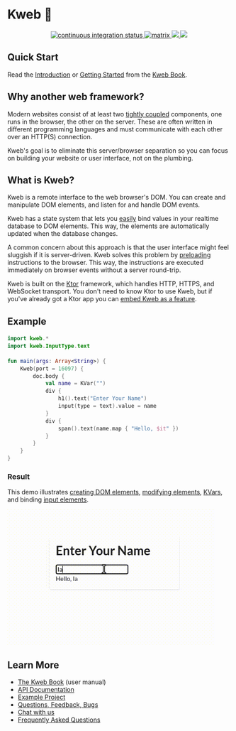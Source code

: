 # Kweb 🦆

<div align="center">
  <!-- Github Actions -->
  <a href="https://github.com/kwebio/kweb-core/actions/workflows/build.yml">
    <img src="https://img.shields.io/github/workflow/status/kwebio/kweb-core/build?label=tests&style=flat-square&logo=github%20actions&color=4a5e7d" alt="continuous integration status" />
  </a>
  <a href="https://matrix.to/#/#kweb:matrix.org">
    <img src="https://img.shields.io/badge/chat-matrix-blue?style=flat-square&logo=matrix&color=7d4a78" alt="matrix" />
  </a>
  <a href="https://docs.kweb.io/book/gettingstarted.html">
    <img src="https://img.shields.io/github/v/release/kwebio/kweb-core?label=dependency&sort=semver&style=flat-square&color=7d694a&logo=gradle&include_prereleases" />
  <a href="https://github.com/kwebio/kweb-core/blob/master/LICENSE">
    <img src="https://img.shields.io/github/license/kwebio/kweb-core?style=flat-square&logo=gnu&color=4a5e7d" \>
  </a>
</div>

## Quick Start

Read the [Introduction](https://docs.kweb.io/book/intro.html) or 
[Getting Started](https://docs.kweb.io/book/gettingstarted.html) from 
the [Kweb Book](https://docs.kweb.io/book/).

## Why another web framework?

Modern websites consist of at least two [tightly
coupled](https://en.wikipedia.org/wiki/Coupling_(computer_programming))
components, one runs in the browser, the other on the server. These are
often written in different programming languages and must communicate
with each other over an HTTP(S) connection.

Kweb's goal is to eliminate this server/browser separation so you can
focus on building your website or user interface, not on the plumbing.

## What is Kweb?

Kweb is a remote interface to the web browser's DOM. You can create and
manipulate DOM elements, and listen for and handle DOM events.

Kweb has a state system that lets you [easily](https://docs.kweb.io/book/state.html) 
bind values in your realtime database to DOM elements. This way, the 
elements are automatically updated when the database changes.

A common concern about this approach is that the user interface might feel
sluggish if it is server-driven. Kweb solves this problem by
[preloading](https://docs.kweb.io/en/latest/events.html#immediate-events)
instructions to the browser. This way, the instructions are executed
immediately on browser events without a server round-trip.

Kweb is built on the [Ktor](https://ktor.io/) framework, which handles
HTTP, HTTPS, and WebSocket transport. You don't need to know
Ktor to use Kweb, but if you've already got a Ktor app you can [embed
Kweb as a feature](https://github.com/kwebio/kweb-demos/blob/master/ktorFeature/src/FeatureApp.kt).

## Example

```kotlin
import kweb.*
import kweb.InputType.text

fun main(args: Array<String>) {
    Kweb(port = 16097) {
        doc.body {
            val name = KVar("")
            div {
                h1().text("Enter Your Name")
                input(type = text).value = name
            }
            div {
                span().text(name.map { "Hello, $it" })
            }
        }
    }
}
```

### Result

This demo illustrates [creating DOM elements](https://docs.kweb.io/book/dom.html#creating-dom-elements-and-fragments),
[modifying elements](https://docs.kweb.io/book/dom.html#adding-attributes), 
[KVars](https://docs.kweb.io/book/state.html#building-blocks), and binding 
[input elements](https://docs.kweb.io/book/dom.html#input-elements).

![video](readme-video.gif)

## Learn More

* [The Kweb Book](http://docs.kweb.io/book) (user manual)
* [API Documentation](https://docs.kweb.io/api)
* [Example Project](https://github.com/freenet/freenetorg-website/)
* [Questions, Feedback, Bugs](https://github.com/kwebio/kweb-core/issues)
* [Chat with us](https://matrix.to/#/#kweb:matrix.org)
* [Frequently Asked Questions](https://docs.kweb.io/book/faq.html)
